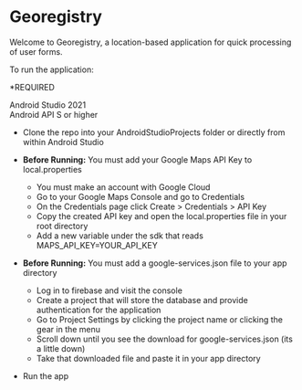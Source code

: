 # Georegistry

Welcome to Georegistry, a location-based application for quick processing of user forms.

To run the application:

*REQUIRED

Android Studio 2021<br>
Android API S or higher

- Clone the repo into your AndroidStudioProjects folder or directly from within Android Studio

- <b>Before Running:</b> You must add your Google Maps API Key to local.properties
  - You must make an account with Google Cloud
  - Go to your Google Maps Console and go to Credentials
  - On the Credentials page click Create > Credentials > API Key
  - Copy the created API key and open the local.properties file in your root directory
  - Add a new variable under the sdk that reads MAPS_API_KEY=YOUR_API_KEY

- <b>Before Running:</b> You must add a google-services.json file to your app directory
  - Log in to firebase and visit the console
  - Create a project that will store the database and provide authentication for the application
  - Go to Project Settings by clicking the project name or clicking the gear in the menu
  - Scroll down until you see the download for google-services.json (its a little down)
  - Take that downloaded file and paste it in your app directory

- Run the app
